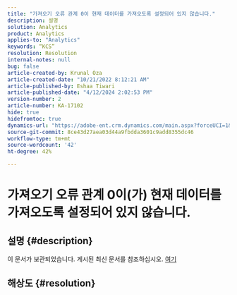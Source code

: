 ```yaml
---
title: "가져오기 오류 관계 0이 현재 데이터를 가져오도록 설정되어 있지 않습니다."
description: 설명
solution: Analytics
product: Analytics
applies-to: "Analytics"
keywords: “KCS”
resolution: Resolution
internal-notes: null
bug: false
article-created-by: Krunal Oza
article-created-date: "10/21/2022 8:12:21 AM"
article-published-by: Eshaa Tiwari
article-published-date: "4/12/2024 2:02:53 PM"
version-number: 2
article-number: KA-17102
hide: true
hidefromtoc: true
dynamics-url: "https://adobe-ent.crm.dynamics.com/main.aspx?forceUCI=1&pagetype=entityrecord&etn=knowledgearticle&id=18dd4612-1851-ed11-bba2-0022480867fb"
source-git-commit: 8ce43d27aea03d44a9fbdda3601c9add8355dc46
workflow-type: tm+mt
source-wordcount: '42'
ht-degree: 42%

---
```


# 가져오기 오류 관계 0이(가) 현재 데이터를 가져오도록 설정되어 있지 않습니다.

## 설명 {#description}

이 문서가 보관되었습니다. 게시된 최신 문서를 참조하십시오. [여기](https://experienceleague.adobe.com/search.html#sort=relevancy)

## 해상도 {#resolution}

